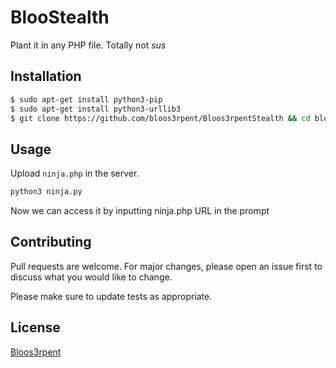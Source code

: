 # BlooStealth
Plant it in any PHP file. Totally not *sus*

## Installation

```bash
$ sudo apt-get install python3-pip
$ sudo apt-get install python3-urllib3
$ git clone https://github.com/bloos3rpent/Bloos3rpentStealth && cd bloostealth
```

## Usage

Upload `ninja.php` in the server.

```bash
python3 ninja.py
```

Now we can access it by inputting ninja.php URL in the prompt

## Contributing
Pull requests are welcome. For major changes, please open an issue first to discuss what you would like to change.

Please make sure to update tests as appropriate.

## License
[Bloos3rpent](https://github.com/bloos3rpent)
